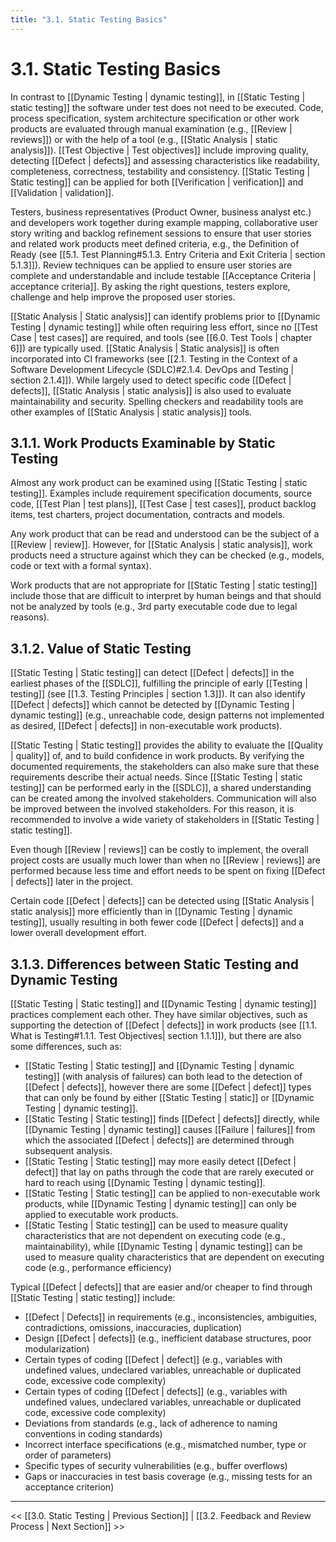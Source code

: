 ```yaml
---
title: "3.1. Static Testing Basics"
---
```


# 3.1. Static Testing Basics

In contrast to [[Dynamic Testing | dynamic testing]], in [[Static Testing | static testing]] the software under test does not need to be executed.  Code, process specification, system architecture specification or other work products are evaluated through manual examination (e.g., [[Review | reviews]]) or with the help of a tool (e.g., [[Static Analysis | static analysis]]).  [[Test Objective | Test objectives]] include improving quality, detecting [[Defect | defects]] and assessing characteristics like readability, completeness, correctness, testability and consistency.  [[Static Testing | Static testing]] can be applied for both [[Verification | verification]] and [[Validation | validation]].

Testers, business representatives (Product Owner, business analyst etc.) and developers work together during example mapping, collaborative user story writing and backlog refinement sessions to ensure that user stories and related work products meet defined criteria, e.g., the Definition of Ready (see [[5.1.  Test Planning#5.1.3. Entry Criteria and Exit Criteria | section 5.1.3]]).  Review techniques can be applied to ensure user stories are complete and understandable and include testable [[Acceptance Criteria | acceptance criteria]].  By asking the right questions, testers explore, challenge and help improve the proposed user stories.

[[Static Analysis | Static analysis]] can identify problems prior to [[Dynamic Testing | dynamic testing]] while often requiring less effort, since no [[Test Case | test cases]] are required, and tools (see [[6.0.  Test Tools | chapter 6]]) are typically used.  [[Static Analysis | Static analysis]] is often incorporated into CI frameworks (see [[2.1.  Testing in the Context of a Software Development Lifecycle (SDLC)#2.1.4. DevOps and Testing | section 2.1.4]]).  While largely used to detect specific code [[Defect | defects]], [[Static Analysis | static analysis]] is also used to evaluate maintainability and security.  Spelling checkers and readability tools are other examples of [[Static Analysis | static analysis]] tools.

##  3.1.1.  Work Products Examinable by Static Testing

Almost any work product can be examined using [[Static Testing | static testing]].  Examples include requirement specification documents, source code, [[Test Plan | test plans]], [[Test Case | test cases]], product backlog items, test charters, project documentation, contracts and models.

Any work product that can be read and understood can be the subject of a [[Review | review]].  However, for [[Static Analysis | static analysis]], work products need a structure against which they can be checked (e.g., models, code or text with a formal syntax).

Work products that are not appropriate for [[Static Testing | static testing]] include those that are difficult to interpret by human beings and that should not be analyzed by tools (e.g., 3rd party executable code due to legal reasons).

##  3.1.2.  Value of Static Testing

[[Static Testing | Static testing]] can detect [[Defect | defects]] in the earliest phases of the [[SDLC]], fulfilling the principle of early [[Testing | testing]] (see [[1.3.  Testing Principles | section 1.3]]).  It can also identify [[Defect | defects]] which cannot be detected by [[Dynamic Testing | dynamic testing]] (e.g., unreachable code, design patterns not implemented as desired, [[Defect | defects]] in non-executable work products).

[[Static Testing | Static testing]] provides the ability to evaluate the [[Quality | quality]] of, and to build confidence in work products.  By verifying the documented requirements, the stakeholders can also make sure that these requirements describe their actual needs.  Since [[Static Testing | static testing]] can be performed early in the [[SDLC]], a shared understanding can be created among the involved stakeholders.  Communication will also be improved between the involved stakeholders.  For this reason, it is recommended to involve a wide variety of stakeholders in [[Static Testing | static testing]].

Even though [[Review | reviews]] can be costly to implement, the overall project costs are usually much lower than when no [[Review | reviews]] are performed because less time and effort needs to be spent on fixing [[Defect | defects]] later in the project.

Certain code [[Defect | defects]] can be detected using [[Static Analysis | static analysis]] more efficiently than in [[Dynamic Testing | dynamic testing]], usually resulting in both fewer code [[Defect | defects]] and a lower overall development effort.

##  3.1.3.  Differences between Static Testing and Dynamic Testing

[[Static Testing | Static testing]] and [[Dynamic Testing | dynamic testing]] practices complement each other.  They have similar objectives, such as supporting the detection of [[Defect | defects]] in work products (see [[1.1.  What is Testing#1.1.1. Test Objectives| section 1.1.1]]), but there are also some differences, such as:

* [[Static Testing | Static testing]] and [[Dynamic Testing | dynamic testing]] (with analysis of failures) can both lead to the detection of [[Defect | defects]], however there are some [[Defect | defect]] types that can only be found by either [[Static Testing | static]] or [[Dynamic Testing | dynamic testing]].
* [[Static Testing | Static testing]] finds [[Defect | defects]] directly, while [[Dynamic Testing | dynamic testing]] causes [[Failure | failures]] from which the associated [[Defect | defects]] are determined through subsequent analysis.
* [[Static Testing | Static testing]] may more easily detect [[Defect | defect]] that lay on paths through the code that are rarely executed or hard to reach using [[Dynamic Testing | dynamic testing]].
* [[Static Testing | Static testing]] can be applied to non-executable work products, while [[Dynamic Testing | dynamic testing]] can only be applied to executable work products.
* [[Static Testing | Static testing]] can be used to measure quality characteristics that are not dependent on executing code (e.g., maintainability), while [[Dynamic Testing | dynamic testing]] can be used to measure quality characteristics that are dependent on executing code (e.g., performance efficiency)

Typical [[Defect | defects]] that are easier and/or cheaper to find through [[Static Testing | static testing]] include:

* [[Defect | Defects]] in requirements (e.g., inconsistencies, ambiguities, contradictions, omissions, inaccuracies, duplication)
* Design [[Defect | defects]] (e.g., inefficient database structures, poor modularization)
* Certain types of coding [[Defect | defect]] (e.g., variables with undefined values, undeclared variables, unreachable or duplicated code, excessive code complexity)
* Certain types of coding [[Defect | defects]] (e.g., variables with undefined values, undeclared variables, unreachable or duplicated code, excessive code complexity)
* Deviations from standards (e.g., lack of adherence to naming conventions in coding standards)
* Incorrect interface specifications (e.g., mismatched number, type or order of parameters)
* Specific types of security vulnerabilities (e.g., buffer overflows)
* Gaps or inaccuracies in test basis coverage (e.g., missing tests for an acceptance criterion)

---
<< [[3.0.  Static Testing | Previous Section]]  | 
[[3.2.  Feedback and Review Process | Next Section]] >>



